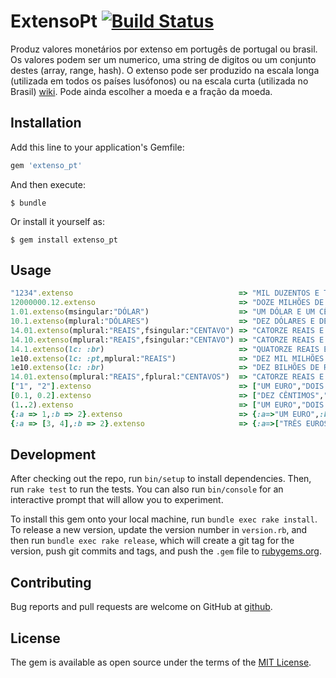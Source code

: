 # ExtensoPt [![Build Status](https://travis-ci.org/hernanilr/extenso_pt.svg?branch=master)](https://travis-ci.org/hernanilr/extenso_pt)

Produz valores monetários por extenso em portugês de portugal ou brasil. Os valores podem ser um numerico, uma string de digitos ou um conjunto destes (array, range, hash). O extenso pode ser produzido na escala longa (utilizada em todos os países lusófonos) ou na escala curta (utilizada no Brasil) [wiki](https://pt.wikipedia.org/wiki/Escalas_curta_e_longa). Pode ainda escolher a moeda e a fração da moeda.

## Installation

Add this line to your application's Gemfile:

```ruby
gem 'extenso_pt'
```

And then execute:

    $ bundle

Or install it yourself as:

    $ gem install extenso_pt

## Usage

```ruby
"1234".extenso                                     => "MIL DUZENTOS E TRINTA E QUATRO EUROS"
12000000.12.extenso                                => "DOZE MILHÕES DE EUROS E DOZE CÊNTIMOS"
1.01.extenso(msingular:"DÓLAR")                    => "UM DÓLAR E UM CÊNTIMO"         
10.1.extenso(mplural:"DÓLARES")                    => "DEZ DÓLARES E DEZ CÊNTIMOS"      # plural inferido <silgular> mais "S"
14.01.extenso(mplural:"REAIS",fsingular:"CENTAVO") => "CATORZE REAIS E UM CENTAVO"
14.10.extenso(mplural:"REAIS",fsingular:"CENTAVO") => "CATORZE REAIS E DEZ CENTAVOS"
14.1.extenso(lc: :br)                              => "QUATORZE REAIS E DEZ CENTAVOS"
1e10.extenso(lc: :pt,mplural:"REAIS")              => "DEZ MIL MILHÕES DE REAIS"        # portugal usa escala longa
1e10.extenso(lc: :br)                              => "DEZ BILHÕES DE REAIS"            # brasil usa escala curta
14.01.extenso(mplural:"REAIS",fplural:"CENTAVOS")  => "CATORZE REAIS E UM CENTAVO"      # singular inferido <plural> menos "S"
["1", "2"].extenso                                 => ["UM EURO","DOIS EUROS"]          # extenso Array
[0.1, 0.2].extenso                                 => ["DEZ CÊNTIMOS","VINTE CÊNTIMOS"] # extenso Array
(1..2).extenso                                     => ["UM EURO","DOIS EUROS"]          # extenso Range
{:a => 1,:b => 2}.extenso                          => {:a=>"UM EURO",:b=>"DOIS EUROS"}  # extenso Hash
{:a => [3, 4],:b => 2}.extenso                     => {:a=>["TRÊS EUROS", "QUATRO EUROS"],:b=>"DOIS EUROS"} 

```

## Development

After checking out the repo, run `bin/setup` to install dependencies. Then, run `rake test` to run the tests. You can also run `bin/console` for an interactive prompt that will allow you to experiment.

To install this gem onto your local machine, run `bundle exec rake install`. To release a new version, update the version number in `version.rb`, and then run `bundle exec rake release`, which will create a git tag for the version, push git commits and tags, and push the `.gem` file to [rubygems.org](https://rubygems.org).

## Contributing

Bug reports and pull requests are welcome on GitHub at [github](https://github.com/hernanilr/extenso_pt).

## License

The gem is available as open source under the terms of the [MIT License](https://opensource.org/licenses/MIT).
